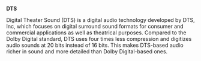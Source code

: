 **DTS**<br>

Digital Theater Sound (DTS) is a digital audio technology developed by DTS, Inc, which focuses on digital surround sound formats for consumer and commercial applications as well as theatrical purposes. Compared to the Dolby Digital standard, DTS uses four times less compression and digitizes audio sounds at 20 bits instead of 16 bits. This makes DTS-based audio richer in sound and more detailed than Dolby Digital-based ones. 
